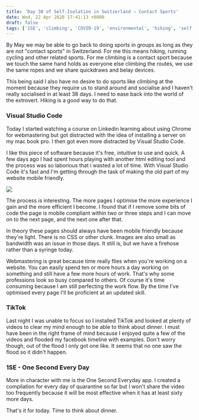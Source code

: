 ```yaml
---
title: 'Day 38 of Self-Isolation in Switzerland – Contact Sports'
date: Wed, 22 Apr 2020 17:41:13 +0000
draft: false
tags: ['1SE', 'climbing', 'COVID-19', 'environmental', 'hiking', 'self-isolation', 'social conscience', 'sports', 'TikTok']
---
```


By May we may be able to go back to doing sports in groups as long as they are not "contact sports" in Switzerland. For me this means hiking, running cycling and other related sports. For me climbing is a contact sport because we touch the same hand holds as everyone else climbing the routes, we use the same ropes and we share quickdraws and belay devices.

This being said I also have no desire to do sports like climbing at the moment because they require us to stand around and socialise and I haven't really socialised in at least 38 days. I need to ease back into the world of the extrovert. Hiking is a good way to do that.

### Visual Studio Code

Today I started watching a course on Linkedin learning about using Chrome for webmastering but got distracted with the idea of installing a server on my mac book pro. I then got even more distracted by Visual Studio Code.

I like this piece of software because it's free, intuitive to use and quick. A few days ago I had spent hours playing with another html editing tool and the process was so laborious that i wasted a lot of time. With Visual Studio Code it's fast and I'm getting through the task of making the old part of my website mobile friendly.

![](https://www.main-vision.com/richard/blog/wp-content/uploads/2020/04/Screenshot-2020-04-22-at-19.07.53.png)

The process is interesting. The more pages I optimise the more experience I gain and the more efficient I become. I found that if I remove some bits of code the page is mobile compliant within two or three steps and I can move on to the next page, and the next one after that.

In theory these pages should always have been mobile friendly because they're light. There is no CSS or other clunk. Images are also small as bandwidth was an issue in those days. It still is, but we have a firehose rather than a syringe today.

Webmastering is great because time really flies when you're working on a website. You can easily spend ten or more hours a day working on something and still have a few more hours of work. That's why some professions look so busy compared to others. Of course it's time consuming because I am still perfecting the work flow. By the time I've optimised every page I'll be proficient at an updated skill.

### TikTok

Last night I was unable to focus so I installed TikTok and looked at plenty of videos to clear my mind enough to be able to think about dinner. I must have been in the right frame of mind because I enjoyed quite a few of the videos and flooded my facebook timeline with examples. Don't worry though, out of the flood I only got one like. It seems that no one saw the flood so it didn't happen.

### 1SE - One Second Every Day

More in character with me is the One Second Everyday app. I created a compilation for every day of quarantine so far but I won't share the video too frequently because it will be most effective when it has at least sixty more days.

That's it for today. Time to think about dinner.
